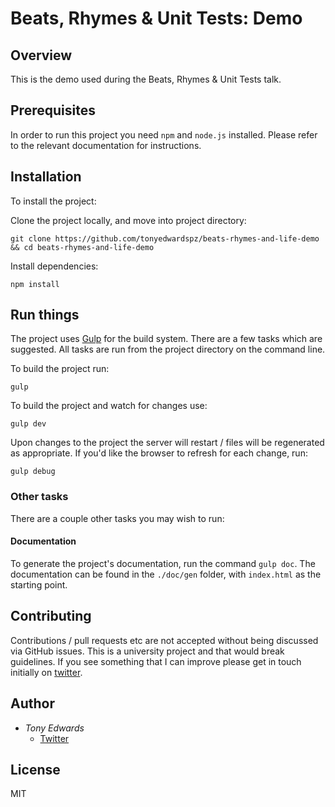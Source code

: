 # Beats, Rhymes & Unit Tests: Demo

## Overview
This is the demo used during the Beats, Rhymes & Unit Tests talk.

## Prerequisites

In order to run this project you need `npm` and `node.js` installed. Please
refer to the relevant documentation for instructions.

## Installation
To install the project:

Clone the project locally, and move into project directory:

```
git clone https://github.com/tonyedwardspz/beats-rhymes-and-life-demo && cd beats-rhymes-and-life-demo
```

Install dependencies:

```
npm install
```

## Run things

The project uses [Gulp](http://gulpjs.com/) for the build system. There
are a few tasks which are suggested. All tasks are run from the project directory
on the command line.

To build the project run:

```
gulp
```

To build the project and watch for changes use:
```
gulp dev
```
Upon changes to the project the server will restart / files will be
regenerated as appropriate. If you'd like the browser to refresh for each change,
run:
```
gulp debug
```

### Other tasks
There are a couple other tasks you may wish to run:

#### Documentation

To generate the project's documentation, run the command `gulp doc`. The documentation
can be found in the `./doc/gen` folder, with `index.html` as the starting point.

## Contributing

Contributions / pull requests etc are not accepted without being discussed via GitHub issues. This is a university project and
that would break guidelines. If you see something that I can improve please get in touch
initially on [twitter](https://twitter.com/tonyedwardspz).

## Author
- *Tony Edwards*
    - [Twitter](https://twitter.com/tonyedwardspz)

## License
MIT
